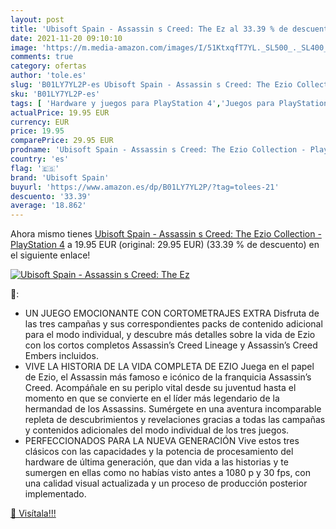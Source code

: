 ```yaml
---
layout: post
title: 'Ubisoft Spain - Assassin s Creed: The Ez al 33.39 % de descuento'
date: 2021-11-20 09:10:10
image: 'https://m.media-amazon.com/images/I/51KtxqfT7YL._SL500_._SL400_.jpg'
comments: true
category: ofertas
author: 'tole.es'
slug: 'B01LY7YL2P-es Ubisoft Spain - Assassin s Creed: The Ezio Collection -...'
sku: 'B01LY7YL2P-es'
tags: [ 'Hardware y juegos para PlayStation 4','Juegos para PlayStation 4','Videojuegos','playstation','ubisoft spain', ]
actualPrice: 19.95 EUR
currency: EUR
price: 19.95
comparePrice: 29.95 EUR
prodname: 'Ubisoft Spain - Assassin s Creed: The Ezio Collection - PlayStation 4'
country: 'es'
flag: '🇪🇸'
brand: 'Ubisoft Spain'
buyurl: 'https://www.amazon.es/dp/B01LY7YL2P/?tag=tolees-21'
descuento: '33.39'
average: '18.862'
---
```


Ahora mismo tienes [Ubisoft Spain - Assassin s Creed: The Ezio Collection - PlayStation 4](https://www.amazon.es/dp/B01LY7YL2P/?tag=tolees-21) a 19.95 EUR (original: 29.95 EUR) (33.39 %  de descuento) en el siguiente enlace!

[![Ubisoft Spain - Assassin s Creed: The Ez](https://m.media-amazon.com/images/I/51KtxqfT7YL._SL500_._SL400_.jpg)](https://www.amazon.es/dp/B01LY7YL2P/?tag=tolees-21)

🔎:

- UN JUEGO EMOCIONANTE CON CORTOMETRAJES EXTRA Disfruta de las tres campañas y sus correspondientes packs de contenido adicional para el modo individual, y descubre más detalles sobre la vida de Ezio con los cortos completos Assassin’s Creed Lineage y Assassin’s Creed Embers incluidos.
- VIVE LA HISTORIA DE LA VIDA COMPLETA DE EZIO Juega en el papel de Ezio, el Assassin más famoso e icónico de la franquicia Assassin’s Creed. Acompáñale en su periplo vital desde su juventud hasta el momento en que se convierte en el líder más legendario de la hermandad de los Assassins. Sumérgete en una aventura incomparable repleta de descubrimientos y revelaciones gracias a todas las campañas y contenidos adicionales del modo individual de los tres juegos.
- PERFECCIONADOS PARA LA NUEVA GENERACIÓN Vive estos tres clásicos con las capacidades y la potencia de procesamiento del hardware de última generación, que dan vida a las historias y te sumergen en ellas como no habías visto antes a 1080 p y 30 fps, con una calidad visual actualizada y un proceso de producción posterior implementado.

[🛒 Visítala!!!](https://www.amazon.es/dp/B01LY7YL2P/?tag=tolees-21)
